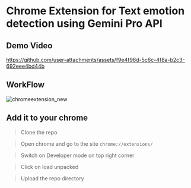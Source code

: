 # Chrome Extension for Text emotion detection using Gemini Pro API

## Demo Video



https://github.com/user-attachments/assets/f9e4f96d-5c6c-4f8a-b2c3-692eee4bd44b

## WorkFlow
![chromeextension_new](https://github.com/user-attachments/assets/40154e5c-ef19-4ac8-ab5d-4718b789f574)


## Add it to your chrome

> Clone the repo


 >Open chrome and go to the site `chrome://extensions/`

 > Switch on Developer mode on top right corner

 > Click on load unpacked

 > Upload the repo directory
